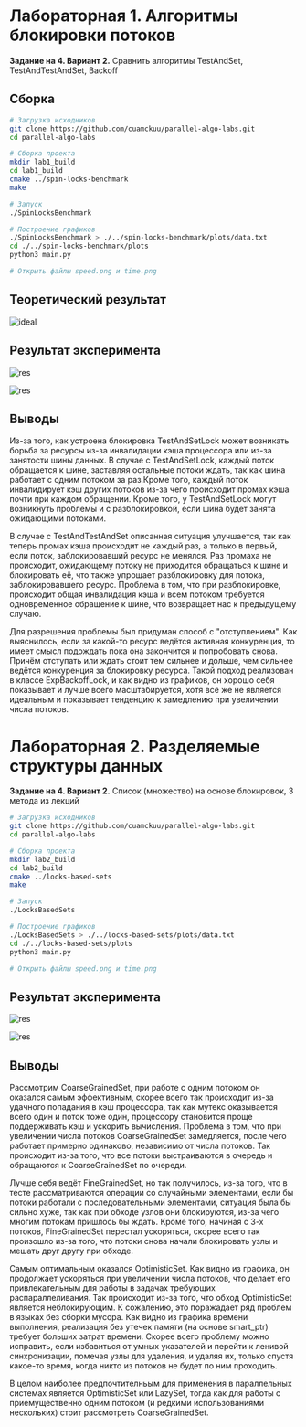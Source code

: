 # Лабораторная 1. Алгоритмы блокировки потоков

**Задание на 4. Вариант 2.** Сравнить алгоритмы TestAndSet, TestAndTestAndSet, Backoff

## Сборка

```bash
# Загрузка исходников
git clone https://github.com/cuamckuu/parallel-algo-labs.git
cd parallel-algo-labs

# Сборка проекта
mkdir lab1_build
cd lab1_build
cmake ../spin-locks-benchmark
make

# Запуск
./SpinLocksBenchmark

# Построение графиков
./SpinLocksBenchmark > ./../spin-locks-benchmark/plots/data.txt
cd ./../spin-locks-benchmark/plots
python3 main.py

# Открыть файлы speed.png и time.png
```

## Теоретический результат

![ideal](./spin-locks-benchmark/plots/ideal_res.png)

## Результат эксперимента

![res](./spin-locks-benchmark/plots/speed.png)

![res](./spin-locks-benchmark/plots/time.png)

## Выводы

Из-за того, как устроена блокировка TestAndSetLock может возникать борьба за ресурсы из-за инвалидации кэша процессора или из-за занятости шины данных. В случае с TestAndSetLock, каждый поток обращается к шине, заставляя остальные потоки ждать, так как шина работает с одним потоком за раз.Кроме того, каждый поток инвалидирует кэш других потоков из-за чего происходит промах кэша почти при каждом обращении. Кроме того, у TestAndSetLock могут возникнуть проблемы и с разблокировкой, если шина будет занята ожидающими потоками.

В случае с TestAndTestAndSet описанная ситуация улучшается, так как теперь промах кэша происходит не каждый раз, а только в первый, если поток, заблокировавший ресурс не менялся. Раз промаха не происходит, ожидающему потоку не приходится обращаться к шине и блокировать её, что также упрощает разблокировку для потока, заблокировавшего ресурс. Проблема в том, что при разблокировке, происходит общая инвалидация кэша и всем потоком требуется одновременное обращение к шине, что возвращает нас к предыдущему случаю.

Для разрешения проблемы был придуман способ с "отступлением". Как выяснилось, если за какой-то ресурс ведётся активная конкуренция, то имеет смысл подождать пока она закончится и попробовать снова. Причём отступать или ждать стоит тем сильнее и дольше, чем сильнее ведётся конкуренция за блокировку ресурса. Такой подход реализован в классе ExpBackoffLock, и как видно из графиков, он хорошо себя показывает и лучше всего масштабируется, хотя всё же не является идеальным и показывает тенденцию к замедлению при увеличении числа потоков.


# Лабораторная 2. Разделяемые структуры данных

**Задание на 4. Вариант 2.** Список (множество) на основе блокировок, 3 метода из лекций

```bash
# Загрузка исходников
git clone https://github.com/cuamckuu/parallel-algo-labs.git
cd parallel-algo-labs

# Сборка проекта
mkdir lab2_build
cd lab2_build
cmake ../locks-based-sets
make

# Запуск
./LocksBasedSets

# Построение графиков
./LocksBasedSets > ./../locks-based-sets/plots/data.txt
cd ./../locks-based-sets/plots
python3 main.py

# Открыть файлы speed.png и time.png
```

## Результат эксперимента

![res](./locks-based-sets/plots/speed.png)

![res](./locks-based-sets/plots/time.png)

## Выводы

Рассмотрим CoarseGrainedSet, при работе с одним потоком он оказался самым эффективным, скорее всего так происходит из-за удачного попадания в кэш процессора, так как мутекс оказывается всего один и поток тоже один, процессору становится проще поддерживать кэш и ускорить вычисления. Проблема в том, что при увеличении числа потоков CoarseGrainedSet замедляется, после чего работает примерно одинаково, независимо от числа потоков. Так происходит из-за того, что все потоки выстраиваются в очередь и обращаются к CoarseGrainedSet по очереди.

Лучше себя ведёт FineGrainedSet, но так получилось, из-за того, что в тесте рассматриваются операции со случайными элементами, если бы потоки работали с последовательными элементами, ситуация была бы сильно хуже, так как при обходе узлов они блокируются, из-за чего многим потокам пришлось бы ждать. Кроме того, начиная с 3-х потоков, FineGrainedSet перестал ускоряться, скорее всего так произошло из-за того, что потоки снова начали блокировать узлы и мешать друг другу при обходе.

Самым оптимальным оказался OptimisticSet. Как видно из графика, он продолжает ускоряться при увеличении числа потоков, что делает его привлекательным для работы в задачах требующих распараллеливания. Так происходит из-за того, что обход OptimisticSet является неблокирующим. К сожалению, это поражадает ряд проблем в языках без сборки мусора. Как видно из графика времени выполнения, реализация без утечек памяти (на основе smart_ptr)  требует больших затрат времени. Скорее всего проблему можно исправить, если избавиться от умных указателей и перейти к ленивой синхронизации, помечая узлы для удаления, и удаляя их, только спустя какое-то время, когда никто из потоков не будет по ним проходить.

В целом наиболее предпочтителньым для применения в параллельных системах является OptimisticSet или LazySet, тогда как для работы с приемущественно одним потоком (и редкими использованиями нескольких) стоит рассмотреть CoarseGrainedSet.
